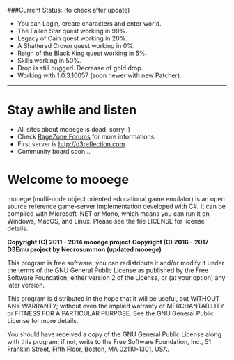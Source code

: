 ###Current Status: (to check after update)
* You can Login, create characters and enter world.
* The Fallen Star quest working in 99%.
* Legacy of Cain quest working in 20%.
* A Shattered Crown quest working in 0%.
* Reign of the Black King quest working in 5%.
* Skills working in 50%.
* Drop is still bugged. Decrease of gold drop.
* Working with 1.0.3.10057 (soon newer with new Patcher).

***

# Stay awhile and listen

* All sites about mooege is dead, sorry :)
* Check [RageZone Forums](http://ragezone.com/) for more informations.
* First server is http://d3reflection.com
* Community board soon...

# Welcome to mooege

mooege (multi-node object oriented educational game emulator) is an open source reference game-server implementation
developed with C#. It can be compiled with Microsoft .NET or Mono, which means you can run it on Windows, MacOS, 
and Linux. Please see the file LICENSE for license details.

**Copyright (C) 2011 - 2014 mooege project**
**Copyright (C) 2016 - 2017 D3Emu project by Necrosummon (updated mooege)**

This program is free software; you can redistribute it and/or
modify it under the terms of the GNU General Public License
as published by the Free Software Foundation; either version 2
of the License, or (at your option) any later version.

This program is distributed in the hope that it will be useful,
but WITHOUT ANY WARRANTY; without even the implied warranty of
MERCHANTABILITY or FITNESS FOR A PARTICULAR PURPOSE.  See the
GNU General Public License for more details.

You should have received a copy of the GNU General Public License
along with this program; if not, write to the Free Software
Foundation, Inc., 51 Franklin Street, Fifth Floor, Boston, MA  02110-1301, USA.
